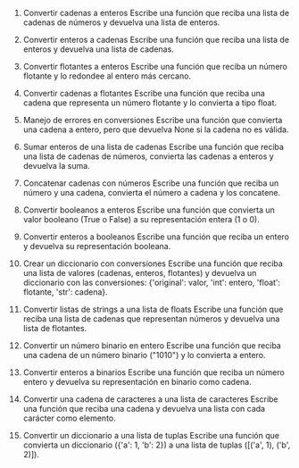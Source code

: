 1. Convertir cadenas a enteros
Escribe una función que reciba una lista de cadenas de números y devuelva una lista de enteros.

2. Convertir enteros a cadenas
Escribe una función que reciba una lista de enteros y devuelva una lista de cadenas.

3. Convertir flotantes a enteros
Escribe una función que reciba un número flotante y lo redondee al entero más cercano.

4. Convertir cadenas a flotantes
Escribe una función que reciba una cadena que representa un número flotante y lo convierta a tipo float.

5. Manejo de errores en conversiones
Escribe una función que convierta una cadena a entero, pero que devuelva None si la cadena no es válida.

6. Sumar enteros de una lista de cadenas
Escribe una función que reciba una lista de cadenas de números, convierta las cadenas a enteros y devuelva la suma.

7. Concatenar cadenas con números
Escribe una función que reciba un número y una cadena, convierta el número a cadena y los concatene.

8. Convertir booleanos a enteros
Escribe una función que convierta un valor booleano (True o False) a su representación entera (1 o 0).

9. Convertir enteros a booleanos
Escribe una función que reciba un entero y devuelva su representación booleana.

10. Crear un diccionario con conversiones
Escribe una función que reciba una lista de valores (cadenas, enteros, flotantes) y devuelva un diccionario con las conversiones: {'original': valor, 'int': entero, 'float': flotante, 'str': cadena}.

11. Convertir listas de strings a una lista de floats
Escribe una función que reciba una lista de cadenas que representan números y devuelva una lista de flotantes.

12. Convertir un número binario en entero
Escribe una función que reciba una cadena de un número binario ("1010") y lo convierta a entero.

13. Convertir enteros a binarios
Escribe una función que reciba un número entero y devuelva su representación en binario como cadena.

14. Convertir una cadena de caracteres a una lista de caracteres
Escribe una función que reciba una cadena y devuelva una lista con cada carácter como elemento.

15. Convertir un diccionario a una lista de tuplas
Escribe una función que convierta un diccionario ({'a': 1, 'b': 2}) a una lista de tuplas ([('a', 1), ('b', 2)]).

